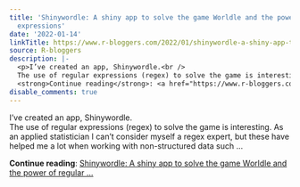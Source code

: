 ```yaml
---
title: 'Shinywordle: A shiny app to solve the game Worldle and the power of regular
  expressions'
date: '2022-01-14'
linkTitle: https://www.r-bloggers.com/2022/01/shinywordle-a-shiny-app-to-solve-the-game-worldle-and-the-power-of-regular-expressions/
source: R-bloggers
description: |-
  <p>I’ve created an app, Shinywordle.<br />
  The use of regular expressions (regex) to solve the game is interesting. As an applied statistician I can’t consider myself a regex expert, but these have helped me a lot when working with non-structured data such ...</p>
  <strong>Continue reading</strong>: <a href="https://www.r-bloggers.com/2022/01/shinywordle-a-shiny-app-to-solve-the-game-worldle-and-the-power-of-regular-expressions/">Shinywordle: A shiny app to solve the game Worldle and the power of regular ...
disable_comments: true
---
```

<p>I’ve created an app, Shinywordle.<br />
The use of regular expressions (regex) to solve the game is interesting. As an applied statistician I can’t consider myself a regex expert, but these have helped me a lot when working with non-structured data such ...</p>
<strong>Continue reading</strong>: <a href="https://www.r-bloggers.com/2022/01/shinywordle-a-shiny-app-to-solve-the-game-worldle-and-the-power-of-regular-expressions/">Shinywordle: A shiny app to solve the game Worldle and the power of regular ...